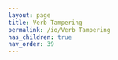 ```yaml
---
layout: page
title: Verb Tampering
permalink: /io/Verb Tampering
has_children: true
nav_order: 39
---
```


